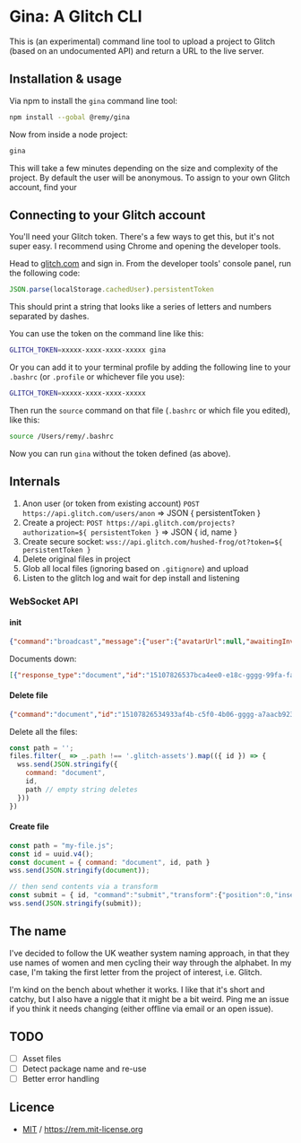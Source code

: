 # Gina: A Glitch CLI

This is (an experimental) command line tool to upload a project to Glitch (based on an undocumented API) and return a URL to the live server.

## Installation & usage

Via npm to install the `gina` command line tool:

```bash
npm install --gobal @remy/gina
```

Now from inside a node project:

```bash
gina
```

This will take a few minutes depending on the size and complexity of the project. By default the user will be anonymous. To assign to your own Glitch account, find your

## Connecting to your Glitch account

You'll need your Glitch token. There's a few ways to get this, but it's not super easy. I recommend using Chrome and opening the developer tools.

Head to [glitch.com](https://glitch.com) and sign in. From the developer tools' console panel, run the following code:

```js
JSON.parse(localStorage.cachedUser).persistentToken
```

This should print a string that looks like a series of letters and numbers separated by dashes.

You can use the token on the command line like this:

```bash
GLITCH_TOKEN=xxxxx-xxxx-xxxx-xxxxx gina
```

Or you can add it to your terminal profile by adding the following line to your `.bashrc` (or `.profile` or whichever file you use):

```bash
GLITCH_TOKEN=xxxxx-xxxx-xxxx-xxxxx
```

Then run the `source` command on that file (`.bashrc` or which file you edited), like this:

```bash
source /Users/remy/.bashrc
```

Now you can run `gina` without the token defined (as above).

## Internals

1. Anon user (or token from existing account) `POST https://api.glitch.com/users/anon` => JSON { persistentToken }
2. Create a project: `POST https://api.glitch.com/projects?authorization=${ persistentToken }` => JSON { id, name }
3. Create secure socket: `wss://api.glitch.com/hushed-frog/ot?token=${ persistentToken }`
4. Delete original files in project
5. Glob all local files (ignoring based on `.gitignore`) and upload
6. Listen to the glitch log and wait for dep install and listening

### WebSocket API

#### init

```json
{"command":"broadcast","message":{"user":{"avatarUrl":null,"awaitingInvite":false,"id":553215,"name":null,"login":null,"color":"#80f289","utcOffset":0,"branchName":"Live","readOnly":false,"thanksReceived":false,"tabId":"49017","projectPermission":{"userId":0000,"projectId":"55d4fb6f-gggg-4a70-a214-292ba452bbb2","accessLevel":30},"invited":false,"left":false,"stopAsking":false}}}
```

Documents down:

```json
[{"response_type":"document","id":"15107826537bca4ee0-e18c-gggg-99fa-fa696c5c7e86","path":"server.js","content":"...","version":1,"broadcast":{}}]
```

#### Delete file

```json
{"command":"document","id":"15107826534933af4b-c5f0-4b06-gggg-a7aacb923b97","path":""}
```

Delete all the files:

```js
const path = '';
files.filter(_ => _.path !== '.glitch-assets').map(({ id }) => {
  wss.send(JSON.stringify({
    command: "document",
    id,
    path // empty string deletes
  }))
})
```

#### Create file

```js
const path = "my-file.js";
const id = uuid.v4();
const document = { command: "document", id, path }
wss.send(JSON.stringify(document));

// then send contents via a transform
const submit = { id, "command":"submit","transform":{"position":0,"insert": contents ,"num_delete":0,"version":2} };
wss.send(JSON.stringify(submit));
```

## The name

I've decided to follow the UK weather system naming approach, in that they use names of women and men cycling their way through the alphabet. In my case, I'm taking the first letter from the project of interest, i.e. Glitch.

I'm kind on the bench about whether it works. I like that it's short and catchy, but I also have a niggle that it might be a bit weird. Ping me an issue if you think it needs changing (either offline via email or an open issue).

## TODO

- [ ] Asset files
- [ ] Detect package name and re-use
- [ ] Better error handling

## Licence

- [MIT](https://rem.mit-license.org) / https://rem.mit-license.org
